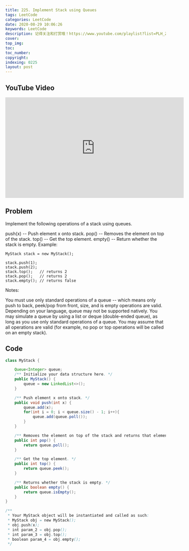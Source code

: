 ```yaml
---
title: 225. Implement Stack using Queues
tags: LeetCode
categories: LeetCode
date: 2020-08-29 10:06:26
keywords: LeetCode
description: 记得关注和打赏哦！https://www.youtube.com/playlist?list=PLH_ZFS7tFxk68-1kLMFL9oUqnFnVMY56U
cover:
top_img:
toc:
toc_number:
copyright:
indexing: 0225
layout: post
---
```


## YouTube Video

<iframe width="560" height="315" src="https://www.youtube.com/embed/bGlv0VGHed8" frameborder="0" allow="accelerometer; autoplay; encrypted-media; gyroscope; picture-in-picture" allowfullscreen></iframe>

## Problem

Implement the following operations of a stack using queues.

push(x) -- Push element x onto stack.
pop() -- Removes the element on top of the stack.
top() -- Get the top element.
empty() -- Return whether the stack is empty.
Example:

```
MyStack stack = new MyStack();

stack.push(1);
stack.push(2);
stack.top();   // returns 2
stack.pop();   // returns 2
stack.empty(); // returns false
```

Notes:

You must use only standard operations of a queue -- which means only push to back, peek/pop from front, size, and is empty operations are valid.
Depending on your language, queue may not be supported natively. You may simulate a queue by using a list or deque (double-ended queue), as long as you use only standard operations of a queue.
You may assume that all operations are valid (for example, no pop or top operations will be called on an empty stack).

## Code

```java
class MyStack {

    Queue<Integer> queue;
    /** Initialize your data structure here. */
    public MyStack() {
        queue = new LinkedList<>();
    }

    /** Push element x onto stack. */
    public void push(int x) {
        queue.add(x);
        for(int i = 0; i < queue.size() - 1; i++){
            queue.add(queue.poll());
        }
    }

    /** Removes the element on top of the stack and returns that element. */
    public int pop() {
        return queue.poll();
    }

    /** Get the top element. */
    public int top() {
        return queue.peek();
    }

    /** Returns whether the stack is empty. */
    public boolean empty() {
        return queue.isEmpty();
    }
}

/**
 * Your MyStack object will be instantiated and called as such:
 * MyStack obj = new MyStack();
 * obj.push(x);
 * int param_2 = obj.pop();
 * int param_3 = obj.top();
 * boolean param_4 = obj.empty();
 */
```
